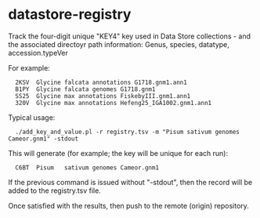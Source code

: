 # datastore-registry
Track the four-digit unique "KEY4" key used in Data Store collections - and the associated directoyr path information: Genus, species, datatype, accession.typeVer

For example:
```
  2KSV	Glycine	falcata	annotations	G1718.gnm1.ann1
  B1PY	Glycine	falcata	genomes	G1718.gnm1
  SS25	Glycine	max	annotations	FiskebyIII.gnm1.ann1
  320V	Glycine	max	annotations	Hefeng25_IGA1002.gnm1.ann1
```

Typical usage:
```
  ./add_key_and_value.pl -r registry.tsv -m "Pisum sativum genomes Cameor.gnm1" -stdout
```
  
This will generate (for example; the key will be unique for each run):
```
  C6BT	Pisum	sativum	genomes	Cameor.gnm1
```

If the previous command is issued without "-stdout", then the record will be added to the registry.tsv file.

Once satisfied with the results, then push to the remote (origin) repository.


